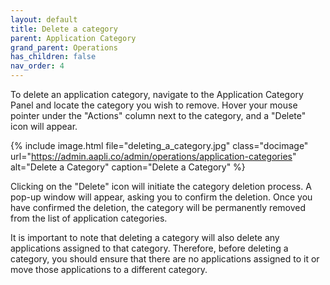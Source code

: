```yaml
---
layout: default
title: Delete a category
parent: Application Category
grand_parent: Operations
has_children: false
nav_order: 4
---
```


To delete an application category, navigate to the Application Category Panel and locate the category you wish to remove. Hover your mouse pointer under the "Actions" column next to the category, and a "Delete" icon will appear.

{% include image.html file="deleting_a_category.jpg" class="docimage" url="https://admin.aapli.co/admin/operations/application-categories" alt="Delete a Category" caption="Delete a Category" %}

Clicking on the "Delete" icon will initiate the category deletion process. A pop-up window will appear, asking you to confirm the deletion. Once you have confirmed the deletion, the category will be permanently removed from the list of application categories.

It is important to note that deleting a category will also delete any applications assigned to that category. Therefore, before deleting a category, you should ensure that there are no applications assigned to it or move those applications to a different category.
